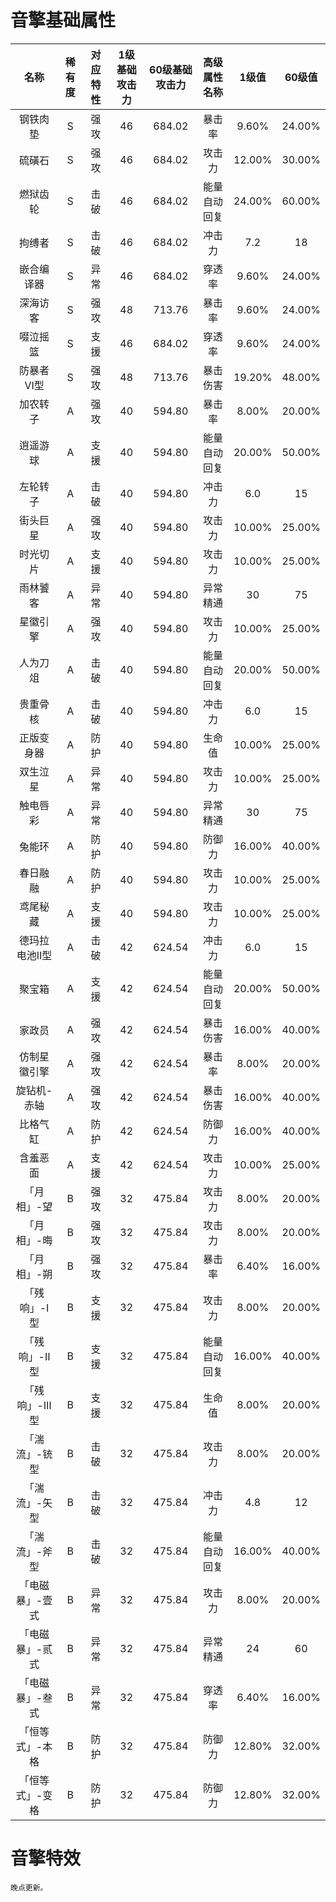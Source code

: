 # 音擎基础属性

| 名称       | 稀有度 | 对应特性 | 1级基础攻击力 | 60级基础攻击力 | 高级属性名称 | 1级值    | 60级值   |
|:--------:|:---:|:----:|:-------:|:--------:|:------:|:------:|:------:|
| 钢铁肉垫     | S   | 强攻   | 46      | 684.02   | 暴击率    | 9.60%  | 24.00% |
| 硫磺石      | S   | 强攻   | 46      | 684.02   | 攻击力    | 12.00% | 30.00% |
| 燃狱齿轮     | S   | 击破   | 46      | 684.02   | 能量自动回复 | 24.00% | 60.00% |
| 拘缚者      | S   | 击破   | 46      | 684.02   | 冲击力    | 7.2    | 18     |
| 嵌合编译器    | S   | 异常   | 46      | 684.02   | 穿透率    | 9.60%  | 24.00% |
| 深海访客     | S   | 强攻   | 48      | 713.76   | 暴击率    | 9.60%  | 24.00% |
| 啜泣摇篮     | S   | 支援   | 46      | 684.02   | 穿透率    | 9.60%  | 24.00% |
| 防暴者VI型   | S   | 强攻   | 48      | 713.76   | 暴击伤害   | 19.20% | 48.00% |
| 加农转子     | A   | 强攻   | 40      | 594.80   | 暴击率    | 8.00%  | 20.00% |
| 逍遥游球     | A   | 支援   | 40      | 594.80   | 能量自动回复 | 20.00% | 50.00% |
| 左轮转子     | A   | 击破   | 40      | 594.80   | 冲击力    | 6.0    | 15     |
| 街头巨星     | A   | 强攻   | 40      | 594.80   | 攻击力    | 10.00% | 25.00% |
| 时光切片     | A   | 支援   | 40      | 594.80   | 攻击力    | 10.00% | 25.00% |
| 雨林饕客     | A   | 异常   | 40      | 594.80   | 异常精通   | 30     | 75     |
| 星徽引擎     | A   | 强攻   | 40      | 594.80   | 攻击力    | 10.00% | 25.00% |
| 人为刀俎     | A   | 击破   | 40      | 594.80   | 能量自动回复 | 20.00% | 50.00% |
| 贵重骨核     | A   | 击破   | 40      | 594.80   | 冲击力    | 6.0    | 15     |
| 正版变身器    | A   | 防护   | 40      | 594.80   | 生命值    | 10.00% | 25.00% |
| 双生泣星     | A   | 异常   | 40      | 594.80   | 攻击力    | 10.00% | 25.00% |
| 触电唇彩     | A   | 异常   | 40      | 594.80   | 异常精通   | 30     | 75     |
| 兔能环      | A   | 防护   | 40      | 594.80   | 防御力    | 16.00% | 40.00% |
| 春日融融     | A   | 防护   | 40      | 594.80   | 攻击力    | 10.00% | 25.00% |
| 鸢尾秘藏     | A   | 支援   | 40      | 594.80   | 攻击力    | 10.00% | 25.00% |
| 德玛拉电池Ⅱ型  | A   | 击破   | 42      | 624.54   | 冲击力    | 6.0    | 15     |
| 聚宝箱      | A   | 支援   | 42      | 624.54   | 能量自动回复 | 20.00% | 50.00% |
| 家政员      | A   | 强攻   | 42      | 624.54   | 暴击伤害   | 16.00% | 40.00% |
| 仿制星徽引擎   | A   | 强攻   | 42      | 624.54   | 暴击率    | 8.00%  | 20.00% |
| 旋钻机-赤轴   | A   | 强攻   | 42      | 624.54   | 暴击伤害   | 16.00% | 40.00% |
| 比格气缸     | A   | 防护   | 42      | 624.54   | 防御力    | 16.00% | 40.00% |
| 含羞恶面     | A   | 支援   | 42      | 624.54   | 攻击力    | 10.00% | 25.00% |
| 「月相」-望   | B   | 强攻   | 32      | 475.84   | 攻击力    | 8.00%  | 20.00% |
| 「月相」-晦   | B   | 强攻   | 32      | 475.84   | 攻击力    | 8.00%  | 20.00% |
| 「月相」-朔   | B   | 强攻   | 32      | 475.84   | 暴击率    | 6.40%  | 16.00% |
| 「残响」-Ⅰ型  | B   | 支援   | 32      | 475.84   | 攻击力    | 8.00%  | 20.00% |
| 「残响」-Ⅱ型  | B   | 支援   | 32      | 475.84   | 能量自动回复 | 16.00% | 40.00% |
| 「残响」-Ⅲ型  | B   | 支援   | 32      | 475.84   | 生命值    | 8.00%  | 20.00% |
| 「湍流」-铳型  | B   | 击破   | 32      | 475.84   | 攻击力    | 8.00%  | 20.00% |
| 「湍流」-矢型  | B   | 击破   | 32      | 475.84   | 冲击力    | 4.8    | 12     |
| 「湍流」-斧型  | B   | 击破   | 32      | 475.84   | 能量自动回复 | 16.00% | 40.00% |
| 「电磁暴」-壹式 | B   | 异常   | 32      | 475.84   | 攻击力    | 8.00%  | 20.00% |
| 「电磁暴」-贰式 | B   | 异常   | 32      | 475.84   | 异常精通   | 24     | 60     |
| 「电磁暴」-叁式 | B   | 异常   | 32      | 475.84   | 穿透率    | 6.40%  | 16.00% |
| 「恒等式」-本格 | B   | 防护   | 32      | 475.84   | 防御力    | 12.80% | 32.00% |
| 「恒等式」-变格 | B   | 防护   | 32      | 475.84   | 防御力    | 12.80% | 32.00% |

# 音擎特效

    晚点更新。